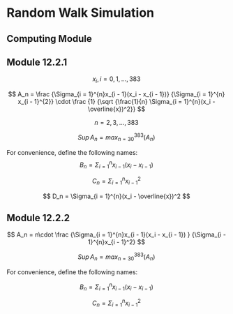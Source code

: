 # Random Walk Simulation

## Computing Module

## Module 12.2.1

$$
x_i, i = 0, 1, ..., 383
$$


$$
A_n = \frac
		{\Sigma_{i = 1}^{n}x_{i - 1}(x_i - x_{i - 1})}
		{\Sigma_{i = 1}^{n} x_{i - 1}^{2}}
\cdot
	\frac
		{1}
		{\sqrt
			{\frac{1}{n}
				\Sigma_{i = 1}^{n}(x_i - \overline{x})^2}}
$$

$$
				n = 2, 3, ..., 383
$$

$$
Sup\,A_n = max_{n = 30}^{383}(A_n)
$$

For convenience, define the following names:
$$
B_n = \Sigma_{i = 1}^{n}x_{i - 1}(x_i - x_{i - 1})
$$

$$
C_n =\Sigma_{i = 1}^{n} x_{i - 1}^{2}
$$

$$
D_n = \Sigma_{i = 1}^{n}(x_i - \overline{x})^2
$$

## Module 12.2.2

$$
A_n = n\cdot
	\frac
		{\Sigma_{i = 1}^{n}x_{i - 1}(x_i - x_{i - 1})
		}
		{\Sigma_{i - 1}^{n}x_{i - 1}^2}
$$

$$
Sup\,A_n = max_{n = 30}^{383}(A_n)
$$

For convenience, define the following names:

$$
B_n = \Sigma_{i = 1}^{n}x_{i - 1}(x_i - x_{i - 1})
$$

$$
C_n =\Sigma_{i = 1}^{n} x_{i - 1}^{2}
$$
